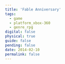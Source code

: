 ```yaml
---
title: 'Fable Anniversary'
tags:
  - game
  - platform_xbox-360
  - genre_rpg
digital: false
physical: true
guide: false
pending: false
date: 2014-02-10
permalink: false
---
```

